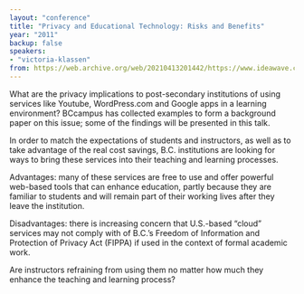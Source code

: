 ```yaml
---
layout: "conference"
title: "Privacy and Educational Technology: Risks and Benefits"
year: "2011"
backup: false
speakers:
- "victoria-klassen"
from: https://web.archive.org/web/20210413201442/https://www.ideawave.ca/2011-conference/privacy-and-educational-technology-risks-and-benefits
---
```


What are the privacy implications to post-secondary institutions of using
services like Youtube, WordPress.com and Google apps in a learning
environment? BCcampus has collected examples to form a background paper on
this issue; some of the findings will be presented in this talk.

In order to match the expectations of students and instructors, as well as to
take advantage of the real cost savings, B.C. institutions are looking for
ways to bring these services into their teaching and learning processes.

Advantages: many of these services are free to use and offer powerful
web-based tools that can enhance education, partly because they are
familiar to students and will remain part of their working lives after
they leave the institution.

Disadvantages: there is increasing concern that U.S.-based “cloud” services
may not comply with of B.C.’s Freedom of Information and Protection of Privacy
Act (FIPPA) if used in the context of formal academic work.

Are instructors refraining from using them no matter how much they enhance the
teaching and learning process?

